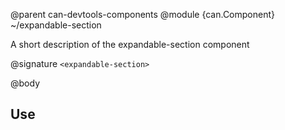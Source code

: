 @parent can-devtools-components
@module {can.Component} ~/expandable-section <expandable-section>

A short description of the expandable-section component

@signature `<expandable-section>`

@body

## Use


